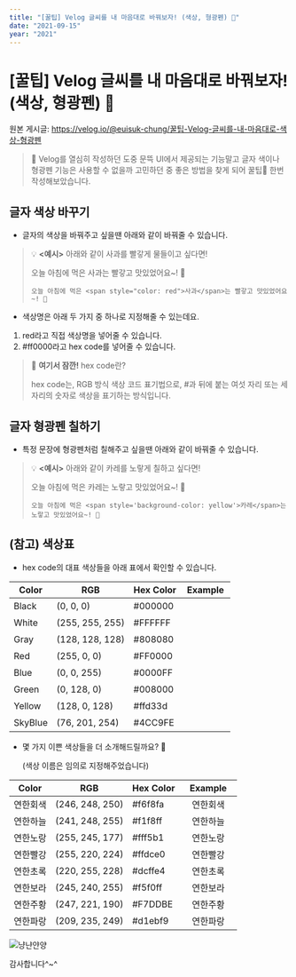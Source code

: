 ```yaml
---
title: "[꿀팁] Velog 글씨를 내 마음대로 바꿔보자! (색상, 형광펜) 🔆"
date: "2021-09-15"
year: "2021"
---
```


# [꿀팁] Velog 글씨를 내 마음대로 바꿔보자! (색상, 형광펜) 🔆

원본 게시글: https://velog.io/@euisuk-chung/꿀팁-Velog-글씨를-내-마음대로-색상-형광펜


> 💌 Velog를 열심히 작성하던 도중 문뜩 UI에서 제공되는 기능말고 글자 색이나 형광펜 기능은 사용할 수 없을까 고민하던 중 좋은 방법을 찾게 되어 꿀팁🐝 한번 작성해보았습니다.

글자 색상 바꾸기
---------

* 글자의 색상을 바꿔주고 싶을땐 아래와 같이 바꿔줄 수 있습니다.

> 💡 **<예시>** 아래와 같이 사과를 빨갛게 물들이고 싶다면!   
>   
> 
> 오늘 아침에 먹은 사과는 빨갛고 맛있었어요~! 🍎
> 
> ```
> 오늘 아침에 먹은 <span style="color: red">사과</span>는 빨갛고 맛있었어요~! 🍎
> ```

* 색상명은 아래 두 가지 중 하나로 지정해줄 수 있는데요.

1. red라고 직접 색상명을 넣어줄 수 있습니다.
2. #ff0000라고 hex code를 넣어줄 수 있습니다.

> 📢 **여기서 잠깐!** hex code란?  
> 
> hex code는, RGB 방식 색상 코드 표기법으로, #과 뒤에 붙는 여섯 자리 또는 세 자리의 숫자로 색상을 표기하는 방식입니다.

글자 형광펜 칠하기
----------

* 특정 문장에 형광펜처럼 칠해주고 싶을땐 아래와 같이 바꿔줄 수 있습니다.

> 💡 **<예시>** 아래와 같이 카레를 노랗게 칠하고 싶다면!   
>   
> 
> 오늘 아침에 먹은 카레는 노랗고 맛있었어요~! 🥣
> 
> ```
> 오늘 아침에 먹은 <span style='background-color: yellow'>카레</span>는 노랗고 맛있었어요~! 🥣
> ```

(참고) 색상표
--------

* hex code의 대표 색상들을 아래 표에서 확인할 수 있습니다.

| Color | RGB | Hex Color | Example |
| --- | --- | --- | --- |
| Black | (0, 0, 0) | #000000 | ㅤㅤㅤㅤㅤ |
| White | (255, 255, 255) | #FFFFFF | ㅤㅤㅤㅤㅤ |
| Gray | (128, 128, 128) | #808080 | ㅤㅤㅤㅤㅤ |
| Red | (255, 0, 0) | #FF0000 | ㅤㅤㅤㅤㅤ |
| Blue | (0, 0, 255) | #0000FF | ㅤㅤㅤㅤㅤ |
| Green | (0, 128, 0) | #008000 | ㅤㅤㅤㅤㅤ |
| Yellow | (128, 0, 128) | #ffd33d | ㅤㅤㅤㅤㅤ |
| SkyBlue | (76, 201, 254) | #4CC9FE | ㅤㅤㅤㅤㅤ |

* 몇 가지 이쁜 색상들을 더 소개해드릴까요? 🥰  
  
  (색상 이름은 임의로 지정해주었습니다)

| Color | RGB | Hex Color | Example |
| --- | --- | --- | --- |
| 연한회색 | (246, 248, 250) | #f6f8fa | ㅤ연한회색ㅤ |
| 연한하늘 | (241, 248, 255) | #f1f8ff | ㅤ연한하늘ㅤ |
| 연한노랑 | (255, 245, 177) | #fff5b1 | ㅤ연한노랑ㅤ |
| 연한빨강 | (255, 220, 224) | #ffdce0 | ㅤ연한빨강ㅤ |
| 연한초록 | (220, 255, 228) | #dcffe4 | ㅤ연한초록ㅤ |
| 연한보라 | (245, 240, 255) | #f5f0ff | ㅤ연한보라ㅤ |
| 연한주황 | (247, 221, 190) | #F7DDBE | ㅤ연한주황ㅤ |
| 연한파랑 | (209, 235, 249) | #d1ebf9 | ㅤ연한파랑ㅤ |

![냥냔얀양](https://velog.velcdn.com/images%2Feuisuk-chung%2Fpost%2Fe26dc59d-af96-4909-9065-98f19757e42b%2Fimage.png)

감사합니다^~^

